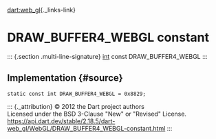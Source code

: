 [dart:web\_gl](../../dart-web_gl/dart-web_gl-library){._links-link}

DRAW\_BUFFER4\_WEBGL constant
=============================

::: {.section .multi-line-signature}
[int](../../dart-core/int-class) const DRAW\_BUFFER4\_WEBGL
:::

Implementation {#source}
--------------

``` {.language-dart data-language="dart"}
static const int DRAW_BUFFER4_WEBGL = 0x8829;
```

::: {._attribution}
© 2012 the Dart project authors\
Licensed under the BSD 3-Clause \"New\" or \"Revised\" License.\
<https://api.dart.dev/stable/2.18.5/dart-web_gl/WebGL/DRAW_BUFFER4_WEBGL-constant.html>
:::
